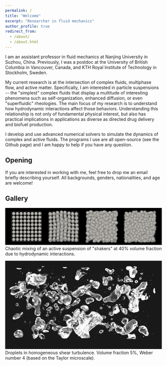 ```yaml
---
permalink: /
title: "Welcome"
excerpt: "Researcher in fluid mechanics"
author_profile: true
redirect_from:
  - /about/
  - /about.html
---
```


I am an assistant professor in fluid mechanics at Nanjing University in Suzhou, China.
Previously, I was a postdoc at the University of British Columbia in Vancouver, Canada,
and KTH Royal Institute of Technology in Stockholm, Sweden.

My current research is at the intersection of complex fluids, multiphase flow, and active matter.
Specifically, I am interested in particle suspensions -- the "simplest" complex fluids that display a multitude of
interesting phenomena such as self-organization, enhanced diffusion, or even "superfluidic" rheologies.
The main focus of my research is to understand how hydrodynamic interactions affect those behaviors.
Understanding this relationship is not only of fundamental physical interest,
but also has practical implications in applications as diverse as directed drug delivery and biofuel production.

I develop and use advanced numerical solvers to simulate the dynamics of complex and active fluids.
The programs I use are all open-source (see the Github page) and I am happy to help if you have any question.


## Opening
 
If you are interested in working with me, feel free to drop me an email briefly describing yourself.
All backgrounds, genders, nationalities, and age are welcome!


## Gallery

![squirmers](images/phi40-lattice-rand-ori.png "Squirmers")
Chaotic mixing of an active suspension of "shakers" at 40% volume fraction due to hydrodynamic interactions.

![droplets](images/cover_pic.png "Droplets")
Droplets in homogeneous shear turbulence.
Volume fraction 5%, Weber number 4 (based on the Taylor microscale).
